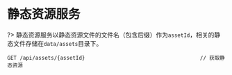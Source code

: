 # 静态资源服务

?> 静态资源服务以静态资源文件的文件名（包含后缀）作为`assetId`，相关的静态文件存储在`data/assets`目录下。

```
GET /api/assets/{assetId}                                     // 获取静态资源
```